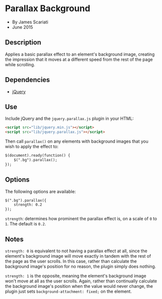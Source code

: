 # Parallax Background
* By James Scariati
* June 2015

## Description
Applies a basic parallax effect to an element's background image, creating the impression that it moves at a different speed from the rest of the page while scrolling.

## Dependencies
* [jQuery](http://jquery.org/)

## Use
Include jQuery and the `jquery.parallax.js` plugin in your HTML:

```html
<script src="lib/jquery.min.js"></script>
<script src="lib/jquery.parallax.js"></script>
```

Then call `parallax()` on any elements with background images that you wish to apply the effect to:

```html
$(document).ready(function() {
	$(".bg").parallax();
});
```

## Options
The following options are available:

```html
$(".bg").parallax({
	strength: 0.2
});
```

`strength`: determines how prominent the parallax effect is, on a scale of `0` to `1`. The default is `0.2`.

## Notes

`strength: 0` is equivalent to not having a parallax effect at all, since the element's background image will move exactly in tandem with the rest of the page as the user scrolls. In this case, rather than calculate the background image's position for no reason, the plugin simply does nothing.

`strength: 1` is the opposite, meaning the element's background image won't move at all as the user scrolls. Again, rather than continually calculate the background image's position when the value would never change, the plugin just sets `background-attachment: fixed;` on the element.